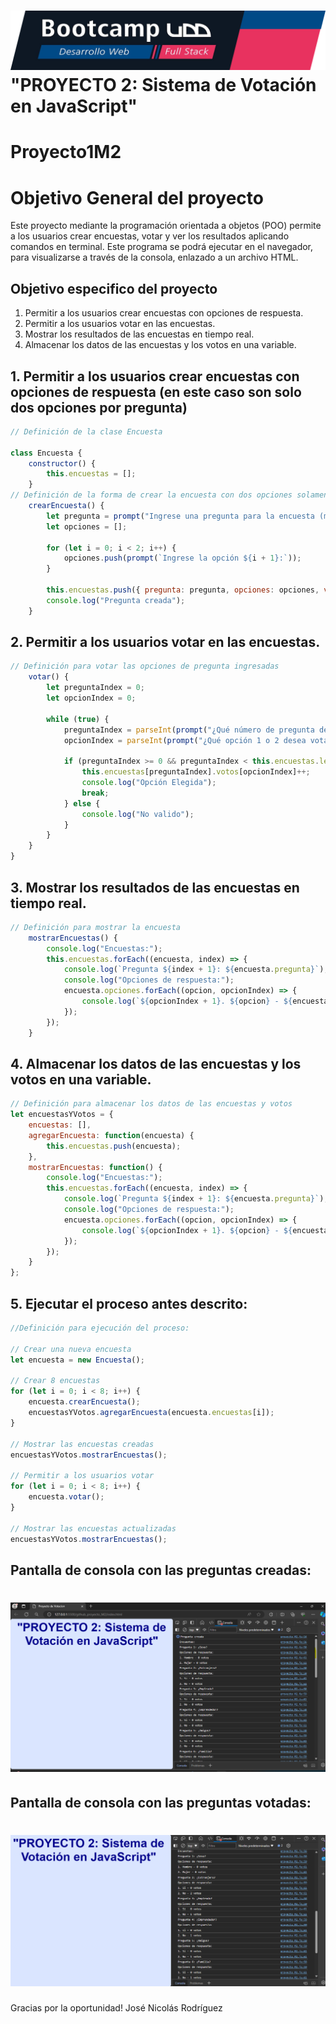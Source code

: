 <h1> <img src = "https://github.com/NicoBrainFitness/Proyecto1M2/blob/main/banner.png"> "PROYECTO 2: Sistema de Votación en JavaScript"</h1>

# Proyecto1M2
# Objetivo General del proyecto

Este proyecto mediante la programación orientada a objetos (POO) permite a los usuarios crear encuestas, votar y ver los resultados aplicando comandos en terminal. Este programa se podrá ejecutar en el navegador, para visualizarse a través de la consola, enlazado a un archivo HTML.

## Objetivo especifico del proyecto

1. Permitir a los usuarios crear encuestas con opciones de respuesta.
2. Permitir a los usuarios votar en las encuestas.
3. Mostrar los resultados de las encuestas en tiempo real.
4. Almacenar los datos de las encuestas y los votos en una variable.

## 1. Permitir a los usuarios crear encuestas con opciones de respuesta (en este caso son solo dos opciones por pregunta)
```javascript
// Definición de la clase Encuesta

class Encuesta {
    constructor() {
        this.encuestas = [];
    }
// Definición de la forma de crear la encuesta con dos opciones solamente
    crearEncuesta() {
        let pregunta = prompt("Ingrese una pregunta para la encuesta (max 8):");
        let opciones = [];

        for (let i = 0; i < 2; i++) {
            opciones.push(prompt(`Ingrese la opción ${i + 1}:`));
        }

        this.encuestas.push({ pregunta: pregunta, opciones: opciones, votos: [0, 0] });
        console.log("Pregunta creada");
    }
```
## 2. Permitir a los usuarios votar en las encuestas.
```javascript
// Definición para votar las opciones de pregunta ingresadas
    votar() {
        let preguntaIndex = 0;
        let opcionIndex = 0;

        while (true) {
            preguntaIndex = parseInt(prompt("¿Qué número de pregunta desea votar?"));
            opcionIndex = parseInt(prompt("¿Qué opción 1 o 2 desea votar?"));

            if (preguntaIndex >= 0 && preguntaIndex < this.encuestas.length && opcionIndex >= 0 && opcionIndex < 2) {
                this.encuestas[preguntaIndex].votos[opcionIndex]++;
                console.log("Opción Elegida");
                break;
            } else {
                console.log("No valido");
            }
        }
    }
}
```
## 3. Mostrar los resultados de las encuestas en tiempo real.
```javascript
// Definición para mostrar la encuesta
    mostrarEncuestas() {
        console.log("Encuestas:");
        this.encuestas.forEach((encuesta, index) => {
            console.log(`Pregunta ${index + 1}: ${encuesta.pregunta}`);
            console.log("Opciones de respuesta:");
            encuesta.opciones.forEach((opcion, opcionIndex) => {
                console.log(`${opcionIndex + 1}. ${opcion} - ${encuesta.votos[opcionIndex]} votos`);
            });
        });
    }
```
## 4. Almacenar los datos de las encuestas y los votos en una variable.
```javascript
// Definición para almacenar los datos de las encuestas y votos
let encuestasYVotos = {
    encuestas: [],
    agregarEncuesta: function(encuesta) {
        this.encuestas.push(encuesta);
    },
    mostrarEncuestas: function() {
        console.log("Encuestas:");
        this.encuestas.forEach((encuesta, index) => {
            console.log(`Pregunta ${index + 1}: ${encuesta.pregunta}`);
            console.log("Opciones de respuesta:");
            encuesta.opciones.forEach((opcion, opcionIndex) => {
                console.log(`${opcionIndex + 1}. ${opcion} - ${encuesta.votos[opcionIndex]} votos`);
            });
        });
    }
};
```
## 5. Ejecutar el proceso antes descrito:
```javascript
//Definición para ejecución del proceso:

// Crear una nueva encuesta
let encuesta = new Encuesta();

// Crear 8 encuestas
for (let i = 0; i < 8; i++) {
    encuesta.crearEncuesta();
    encuestasYVotos.agregarEncuesta(encuesta.encuestas[i]);
}

// Mostrar las encuestas creadas
encuestasYVotos.mostrarEncuestas();

// Permitir a los usuarios votar
for (let i = 0; i < 8; i++) {
    encuesta.votar();
}

// Mostrar las encuestas actualizadas
encuestasYVotos.mostrarEncuestas();
```
## Pantalla de consola con las preguntas creadas:
<h1> <img src = "https://github.com/NicoBrainFitness/Proyecto1M2/blob/main/Preguntas creadas_consola.png"></h1>

## Pantalla de consola con las preguntas votadas:
<h1> <img src = "https://github.com/NicoBrainFitness/Proyecto1M2/blob/main/Votos realizados_consola.png"></h1>


Gracias por la oportunidad!
José Nicolás Rodríguez

